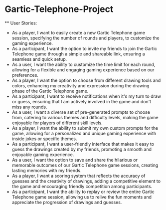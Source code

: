 # Gartic-Telephone-Project

** User Stories:

- As a player, I want to easily create a new Gartic Telephone game session, specifying the number of rounds and players, to customize the gaming experience.
- As a participant, I want the option to invite my friends to join the Gartic Telephone game through a simple and shareable link, ensuring a seamless and quick setup.
- As a user, I want the ability to customize the time limit for each round, allowing for a flexible and engaging gaming experience based on our preferences.
- As a player, I want the option to choose from different drawing tools and colors, enhancing my creativity and expression during the drawing phase of the Gartic Telephone game.
- As a participant, I want to receive notifications when it's my turn to draw or guess, ensuring that I am actively involved in the game and don't miss any rounds.
- As a user, I want a diverse set of pre-generated prompts to choose from, catering to various themes and difficulty levels, making the game enjoyable for players of different skill levels.
- As a player, I want the ability to submit my own custom prompts for the game, allowing for a personalized and unique gaming experience with inside jokes or specific themes.
- As a participant, I want a user-friendly interface that makes it easy to guess the drawings created by my friends, promoting a smooth and enjoyable gaming experience.
- As a user, I want the option to save and share the hilarious or memorable outcomes of our Gartic Telephone game sessions, creating lasting memories with my friends.
- As a player, I want a scoring system that reflects the accuracy of guesses and the creativity of drawings, adding a competitive element to the game and encouraging friendly competition among participants.
- As a participant, I want the ability to replay or review the entire Gartic Telephone game session, allowing us to relive the fun moments and appreciate the progression of drawings and guesses.